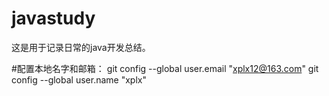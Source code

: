 # javastudy
这是用于记录日常的java开发总结。

#配置本地名字和邮箱：
git config --global user.email "xplx12@163.com"
git config --global user.name "xplx"
